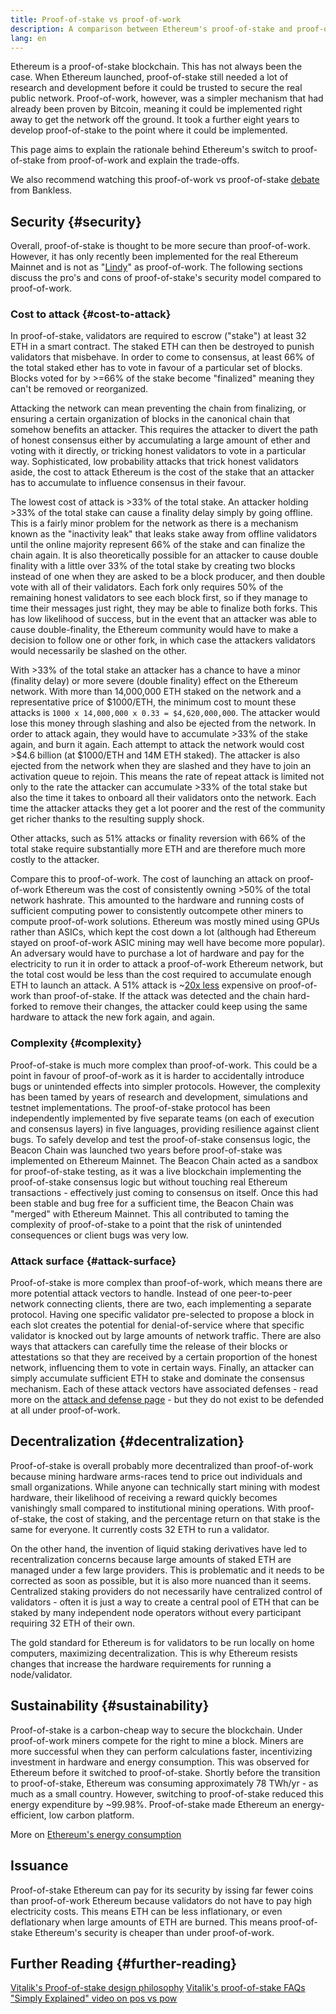 ```yaml
---
title: Proof-of-stake vs proof-of-work
description: A comparison between Ethereum's proof-of-stake and proof-of-work based consensus mechanism
lang: en
---
```


Ethereum is a proof-of-stake blockchain. This has not always been the case. When Ethereum launched, proof-of-stake still needed a lot of research and development before it could be trusted to secure the real public network. Proof-of-work, however, was a simpler mechanism that had already been proven by Bitcoin, meaning it could be implemented right away to get the network off the ground. It took a further eight years to develop proof-of-stake to the point where it could be implemented.

This page aims to explain the rationale behind Ethereum's switch to proof-of-stake from proof-of-work and explain the trade-offs.

We also recommend watching this proof-of-work vs proof-of-stake [debate](https://www.youtube.com/watch?v=1m12zgJ42dI&t=3410s) from Bankless.

## Security {#security}

Overall, proof-of-stake is thought to be more secure than proof-of-work. However, it has only recently been implemented for the real Ethereum Mainnet and is not as "[Lindy](https://en.wikipedia.org/wiki/Lindy_effect)" as proof-of-work. The following sections discuss the pro's and cons of proof-of-stake's security model compared to proof-of-work.

### Cost to attack {#cost-to-attack}

In proof-of-stake, validators are required to escrow ("stake") at least 32 ETH in a smart contract. The staked ETH can then be destroyed to punish validators that misbehave. In order to come to consensus, at least 66% of the total staked ether has to vote in favour of a particular set of blocks. Blocks voted for by >=66% of the stake become "finalized" meaning they can't be removed or reorganized.

Attacking the network can mean preventing the chain from finalizing, or ensuring a certain organization of blocks in the canonical chain that somehow benefits an attacker. This requires the attacker to divert the path of honest consensus either by accumulating a large amount of ether and voting with it directly, or tricking honest validators to vote in a particular way. Sophisticated, low probability attacks that trick honest validators aside, the cost to attack Ethereum is the cost of the stake that an attacker has to accumulate to influence consensus in their favour.

The lowest cost of attack is >33% of the total stake. An attacker holding >33% of the total stake can cause a finality delay simply by going offline. This is a fairly minor problem for the network as there is a mechanism known as the "inactivity leak" that leaks stake away from offline validators until the online majority represent 66% of the stake and can finalize the chain again. It is also theoretically possible for an attacker to cause double finality with a little over 33% of the total stake by creating two blocks instead of one when they are asked to be a block producer, and then double vote with all of their validators. Each fork only requires 50% of the remaining honest validators to see each block first, so if they manage to time their messages just right, they may be able to finalize both forks. This has low likelihood of success, but in the event that an attacker was able to cause double-finality, the Ethereum community would have to make a decision to follow one or other fork, in which case the attackers validators would necessarily be slashed on the other.

With >33% of the total stake an attacker has a chance to have a minor (finality delay) or more severe (double finality) effect on the Ethereum network. With more than 14,000,000 ETH staked on the network and a representative price of $1000/ETH, the minimum cost to mount these attacks is `1000 x 14,000,000 x 0.33 = $4,620,000,000`. The attacker would lose this money through slashing and also be ejected from the network. In order to attack again, they would have to accumulate >33% of the stake again, and burn it again. Each attempt to attack the network would cost >$4.6 billion (at $1000/ETH and 14M ETH staked). The attacker is also ejected from the network when they are slashed and they have to join an activation queue to rejoin. This means the rate of repeat attack is limited not only to the rate the attacker can accumulate >33% of the total stake but also the time it takes to onboard all their validators onto the network. Each time the attacker attacks they get a lot poorer and the rest of the community get richer thanks to the resulting supply shock.

Other attacks, such as 51% attacks or finality reversion with 66% of the total stake require substantially more ETH and are therefore much more costly to the attacker.

Compare this to proof-of-work. The cost of launching an attack on proof-of-work Ethereum was the cost of consistently owning >50% of the total network hashrate. This amounted to the hardware and running costs of sufficient computing power to consistently outcompete other miners to compute proof-of-work solutions. Ethereum was mostly mined using GPUs rather than ASICs, which kept the cost down a lot (although had Ethereum stayed on proof-of-work ASIC mining may well have become more popular). An adversary would have to purchase a lot of hardware and pay for the electricity to run it in order to attack a proof-of-work Ethereum network, but the total cost would be less than the cost required to accumulate enough ETH to launch an attack. A 51% attack is ~[20x less](https://youtu.be/1m12zgJ42dI?t=1562) expensive on proof-of-work than proof-of-stake. If the attack was detected and the chain hard-forked to remove their changes, the attacker could keep using the same hardware to attack the new fork again, and again.

### Complexity {#complexity}

Proof-of-stake is much more complex than proof-of-work. This could be a point in favour of proof-of-work as it is harder to accidentally introduce bugs or unintended effects into simpler protocols. However, the complexity has been tamed by years of research and development, simulations and testnet implementations. The proof-of-stake protocol has been independently implemented by five separate teams (on each of execution and consensus layers) in five languages, providing resilience against client bugs. To safely develop and test the proof-of-stake consensus logic, the Beacon Chain was launched two years before proof-of-stake was implemented on Ethereum Mainnet. The Beacon Chain acted as a sandbox for proof-of-stake testing, as it was a live blockchain implementing the proof-of-stake consensus logic but without touching real Ethereum transactions - effectively just coming to consensus on itself. Once this had been stable and bug free for a sufficient time, the Beacon Chain was "merged" with Ethereum Mainnet. This all contributed to taming the complexity of proof-of-stake to a point that the risk of unintended consequences or client bugs was very low.

### Attack surface {#attack-surface}

Proof-of-stake is more complex than proof-of-work, which means there are more potential attack vectors to handle. Instead of one peer-to-peer network connecting clients, there are two, each implementing a separate protocol. Having one specific validator pre-selected to propose a block in each slot creates the potential for denial-of-service where that specific validator is knocked out by large amounts of network traffic. There are also ways that attackers can carefully time the release of their blocks or attestations so that they are received by a certain proportion of the honest network, influencing them to vote in certain ways. Finally, an attacker can simply accumulate sufficient ETH to stake and dominate the consensus mechanism. Each of these attack vectors have associated defenses - read more on the [attack and defense page](/developers/docs/consensus-mechanisms/pos/attack-and-defense) - but they do not exist to be defended at all under proof-of-work.

## Decentralization {#decentralization}

Proof-of-stake is overall probably more decentralized than proof-of-work because mining hardware arms-races tend to price out individuals and small organizations. While anyone can technically start mining with modest hardware, their likelihood of receiving a reward quickly becomes vanishingly small compared to institutional mining operations. With proof-of-stake, the cost of staking, and the percentage return on that stake is the same for everyone. It currently costs 32 ETH to run a validator.

On the other hand, the invention of liquid staking derivatives have led to recentralization concerns because large amounts of staked ETH are managed under a few large providers. This is problematic and it needs to be corrected as soon as possible, but it is also more nuanced than it seems. Centralized staking providers do not necessarily have centralized control of validators - often it is just a way to create a central pool of ETH that can be staked by many independent node operators without every participant requiring 32 ETH of their own.

The gold standard for Ethereum is for validators to be run locally on home computers, maximizing decentralization. This is why Ethereum resists changes that increase the hardware requirements for running a node/validator.

## Sustainability {#sustainability}

Proof-of-stake is a carbon-cheap way to secure the blockchain. Under proof-of-work miners compete for the right to mine a block. Miners are more successful when they can perform calculations faster, incentivizing investment in hardware and energy consumption. This was observed for Ethereum before it switched to proof-of-stake. Shortly before the transition to proof-of-stake, Ethereum was consuming approximately 78 TWh/yr - as much as a small country. However, switching to proof-of-stake reduced this energy expenditure by ~99.98%. Proof-of-stake made Ethereum an energy-efficient, low carbon platform.

More on [Ethereum's energy consumption](/energy-consumption)

## Issuance

Proof-of-stake Ethereum can pay for its security by issing far fewer coins than proof-of-work Ethereum because validators do not have to pay high electricity costs. This means ETH can be less inflationary, or even deflationary when large amounts of ETH are burned. This means proof-of-stake Ethereum's security is cheaper than under proof-of-work.

## Further Reading {#further-reading}

[Vitalik's Proof-of-stake design philosophy](https://medium.com/@VitalikButerin/a-proof-of-stake-design-philosophy-506585978d51)
[Vitalik's proof-of-stake FAQs](https://vitalik.ca/general/2017/12/31/pos_faq.html#what-is-proof-of-stake)
["Simply Explained" video on pos vs pow](https://www.youtube.com/watch?v=M3EFi_POhps)
